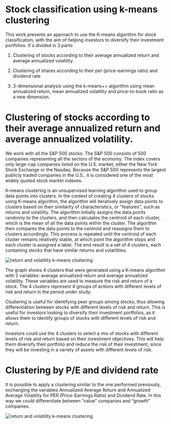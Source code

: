 # Stock classification using k-means clustering

This work presents an approach to use the K-means algorithm for stock classification, with the aim of helping investors to diversify their investment portfolios. It´s divided in 3 parts:

1. Clustering of stocks according to their average annualized return and average annualized volatility.

2. Clustering of shares according to their per (price-earnings ratio) and dividend rate

3. 3-dimensional analysis using the k-means++ algorithm using mean annualized return, mean annualized volatility and price-to-book ratio as a new dimension.

# Clustering of stocks according to their average annualized return and average annualized volatility.

We work with all the S&P 500 stocks. The S&P 500 consists of 500 companies representing all the sectors of the economy. The index covers only large-cap companies listed on the U.S. market, either the New York Stock Exchange or the Nasdaq. Because the S&P 500 represents the largest publicly traded companies in the U.S., it is considered one of the most widely quoted stock market indexes.

K-means clustering is an unsupervised learning algorithm used to group data points into clusters. In the context of creating 4 clusters of stocks using K-means algorithm, the algorithm will iteratively assign data points to clusters based on their similarity of characteristics, or "features", such as returns and volatility. The algorithm initially assigns the data points randomly to the clusters, and then calculates the centroid of each cluster, which is the mean of all the data points within the cluster. The algorithm then compares the data points to the centroid and reassigns them to clusters accordingly. This process is repeated until the centroid of each cluster remains relatively stable, at which point the algorithm stops and each cluster is assigned a label. The end result is a set of 4 clusters, each containing stocks that have similar returns and volatilities.

![return and volatility k-means clustering]([http://url/to/img.png](https://github.com/facundoallia/Stock-classification-using-k-means-clustering/blob/main/assets/ret_vol.png?raw=true))

The graph shows 4 clusters that were generated using a K-means algorithm with 2 variables: average annualized return and average annualized volatility. These variables are used to measure the risk and return of a stock. The 4 clusters represent 4 groups of actions with different levels of risk and return in the period under study.

Clustering is useful for identifying peer groups among stocks, thus allowing differentiation between stocks with different levels of risk and return. This is useful for investors looking to diversify their investment portfolios, as it allows them to identify groups of stocks with different levels of risk and return.

Investors could use the 4 clusters to select a mix of stocks with different levels of risk and return based on their investment objectives. This will help them diversify their portfolio and reduce the risk of their investment, since they will be investing in a variety of assets with different levels of risk.

# Clustering by P/E and dividend rate

It is possible to apply a clustering similar to the one performed previously, exchanging the variables Annualized Average Return and Annualized Average Volatility for PER (Price-Earnings Ratio) and Dividend Rate. In this way we could differentiate between “value” companies and “growth” companies.

![return and volatility k-means clustering]([(https://github.com/facundoallia/Stock-classification-using-k-means-clustering/blob/main/assets/ret_vol.png?raw=true](https://github.com/facundoallia/Stock-classification-using-k-means-clustering/blob/main/assets/per_div.png?raw=true)))
